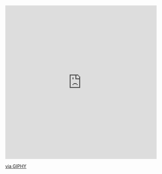### 
<iframe src="https://giphy.com/embed/1kkxWqT5nvLXupUTwK" width="475" height="480" frameBorder="0" class="giphy-embed" allowFullScreen></iframe><p><a href="https://giphy.com/gifs/youtube-best-seriously-1kkxWqT5nvLXupUTwK">via GIPHY</a></p>
